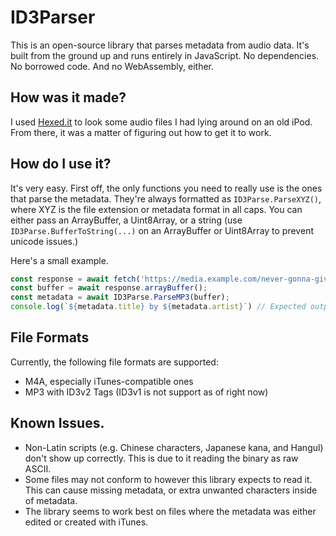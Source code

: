 # ID3Parser
This is an open-source library that parses metadata from audio data. It's built from the ground up and runs entirely in JavaScript. No dependencies. No borrowed code. And no WebAssembly, either.

## How was it made?
I used [Hexed.it](https://hexed.it/) to look some audio files I had lying around on an old iPod. From there, it was a matter of figuring out how to get it to work.

## How do I use it?
It's very easy. First off, the only functions you need to really use is the ones that parse the metadata. They're always formatted as `ID3Parse.ParseXYZ()`, where XYZ is the file extension or metadata format in all caps. You can either pass an ArrayBuffer, a Uint8Array, or a string (use `ID3Parse.BufferToString(...)` on an ArrayBuffer or Uint8Array to prevent unicode issues.)

Here's a small example.
```js
const response = await fetch('https://media.example.com/never-gonna-give-you-up.mp3');
const buffer = await response.arrayBuffer();
const metadata = await ID3Parse.ParseMP3(buffer);
console.log(`${metadata.title} by ${metadata.artist}`) // Expected output: "Never Gonna Give You Up by Rick Astley"
```

## File Formats
Currently, the following file formats are supported:
* M4A, especially iTunes-compatible ones
* MP3 with ID3v2 Tags (ID3v1 is not support as of right now)

## Known Issues.
* Non-Latin scripts (e.g. Chinese characters, Japanese kana, and Hangul) don't show up correctly. This is due to it reading the binary as raw ASCII.
* Some files may not conform to however this library expects to read it. This can cause missing metadata, or extra unwanted characters inside of metadata.
* The library seems to work best on files where the metadata was either edited or created with iTunes.
